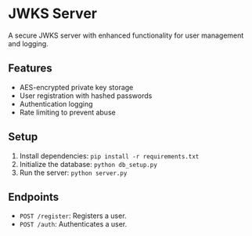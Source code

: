 # JWKS Server

A secure JWKS server with enhanced functionality for user management and logging.

## Features
- AES-encrypted private key storage
- User registration with hashed passwords
- Authentication logging
- Rate limiting to prevent abuse

## Setup
1. Install dependencies: `pip install -r requirements.txt`
2. Initialize the database: `python db_setup.py`
3. Run the server: `python server.py`

## Endpoints
- `POST /register`: Registers a user.
- `POST /auth`: Authenticates a user.
